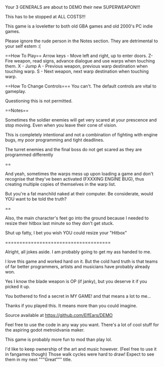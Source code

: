 Your 3 GENERALS are about to DEMO their new SUPERWEAPON!!!

This has to be stopped at ALL COSTS!!!

This game is a loveletter to both old GBA games and old 2000's PC indie games.

Please ignore the rude person in the Notes section. They are detrimental to your self estem :(

==How To Play==
Arrow keys - Move left and right, up to enter doors.
Z- Fire weapon, read signs, advance dialogue and use warps when touching them.
X - Jump
A - Previous weapon, previous warp destination when touching warp.
S - Next weapon, next warp destination when touching warp.


==How To Change Controls===
You can't. 
The default controls are vital to gameplay.

Questioning this is not permitted.


==Notes==


Sometimes the soldier enemies will get very scared at your prescence and stop moving. 
Even when you leave their cone of vision.

This is completely intentional and not a combination of fighting with engine bugs, my poor programming and tight deadlines.

The turret enemies and the final boss do not get scared as they are programmed differently

==

And yeah, sometimes the warps mess up upon loading a game and don't recognise that they've been activated  (FXXXING ENGINE BUG), 
thus creating multiple copies of themselves in the warp list.

But you're a fat manchild naked at their computer. Be considerate, would YOU want to be told the truth?

==

Also, the main character's feet go into the ground because I needed to resize their hitbox last minute so they don't get stuck.

Shut up fatty, I bet you wish YOU could resize your "Hitbox"


=====================================

Alright, all jokes aside. I am probably going to get my ass handed to me. 

I love this game and worked hard on it. 
But the cold hard truth is that teams of far better programmers, artists and musicians have probably already won.

Yes I know the blade weapon is OP (if janky), but you deserve it if you picked it up.

You bothered to find a secret in MY GAME! and that means a lot to me...

Thanks if you played this. It means more than you could imagine.

Source available at https://github.com/ElfEars/DEMO

Feel free to use the code in any way you want. There's a lot of cool stuff for the aspiring godot metroidvania maker.

This game is probably more fun to mod than play lol.

I'd like to keep ownership of the art and music however. (Feel free to use it in fangames though)
Those walk cycles were hard to draw! Expect to see them in my next """Great""" title.

